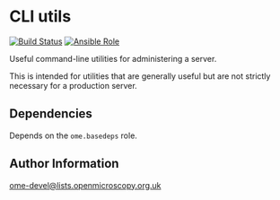 CLI utils
=========

[![Build Status](https://travis-ci.org/ome/ansible-role-cli-utils.svg)](https://travis-ci.org/ome/ansible-role-cli-utils)
[![Ansible Role](https://img.shields.io/ansible/role/41085.svg)](https://galaxy.ansible.com/ome/cli_utils/)

Useful command-line utilities for administering a server.

This is intended for utilities that are generally useful but are not strictly necessary for a production server.


Dependencies
------------

Depends on the `ome.basedeps` role.


Author Information
------------------

ome-devel@lists.openmicroscopy.org.uk
